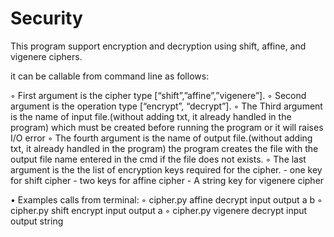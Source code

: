 # Security

This program support encryption and decryption using shift, affine, and vigenere ciphers.

it can be  callable from command line as follows:

◦ First argument is the cipher type [“shift”,”affine”,”vigenere”].
◦ Second argument is the operation type [“encrypt”, “decrypt”].
◦ The Third argument is the name of input file.(without adding txt, it already handled in the program)
  which must be created before running the program or it will raises I/O error
◦ The fourth argument is the name of output file.(without adding txt, it already handled in the program)
  the program creates the file with the output file name entered in the cmd if the file does not exists.
◦ The last argument is the the list of encryption keys required for the cipher. 
    - one key for shift cipher
    - two keys for affine cipher
    - A string key for vigenere cipher

• Examples calls from terminal:
◦ cipher.py affine decrypt input output a b
◦ cipher.py shift encrypt input output a 
◦ cipher.py vigenere decrypt input output string


